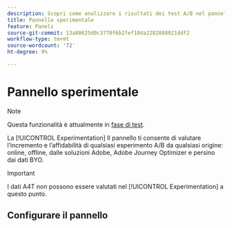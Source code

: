 ```yaml
---
description: Scopri come analizzare i risultati dei test A/B nel pannello Sperimentazione CJA .
title: Pannello sperimentale
feature: Panels
source-git-commit: 13a80625d0c3770f6b2fef10da2282868021ddf2
workflow-type: tm+mt
source-wordcount: '72'
ht-degree: 9%

---
```



# Pannello sperimentale

>[!NOTE]
>
>Questa funzionalità è attualmente in [fase di test](/help/release-notes/releases.md).

La [!UICONTROL Experimentation] Il pannello ti consente di valutare l’incremento e l’affidabilità di qualsiasi esperimento A/B da qualsiasi origine: online, offline, dalle soluzioni Adobe, Adobe Journey Optimizer e persino dai dati BYO.

>[!IMPORTANT]
>
>I dati A4T non possono essere valutati nel [!UICONTROL Experimentation] a questo punto.

## Configurare il pannello


